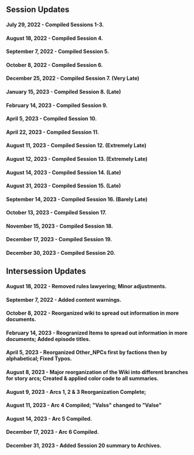## Session Updates

#### July 29, 2022 - Compiled Sessions 1-3.

#### August 18, 2022 - Compiled Session 4. 

#### September 7, 2022 - Compiled Session 5.

#### October 8, 2022 - Compiled Session 6.

#### December 25, 2022 - Compiled Session 7. (Very Late)

#### January 15, 2023 - Compiled Session 8. (Late)

#### February 14, 2023 - Compiled Session 9.

#### April 5, 2023 - Compiled Session 10.

#### April 22, 2023 - Compiled Session 11.

#### August 11, 2023 - Compiled Session 12. (Extremely Late)

#### August 12, 2023 - Compiled Session 13. (Extremely Late)

#### August 14, 2023 - Compiled Session 14. (Late)

#### August 31, 2023 - Compiled Session 15. (Late)

#### September 14, 2023 - Compiled Session 16. (Barely Late)

#### October 13, 2023 - Compiled Session 17.

#### November 15, 2023 - Compiled Session 18.

#### December 17, 2023 - Compiled Session 19.

#### December 30, 2023 - Compiled Session 20.

## Intersession Updates

#### August 18, 2022 - Removed rules lawyering; Minor adjustments.

#### September 7, 2022 - Added content warnings.

#### October 8, 2022 - Reorganized wiki to spread out information in more documents.

#### February 14, 2023 - Reogranized Items to spread out information in more documents; Added episode titles.

#### April 5, 2023 - Reorganized Other_NPCs first by factions then by alphabetical; Fixed Typos.

#### August 8, 2023 - Major reorganization of the Wiki into different branches for story arcs; Created & applied color code to all summaries.

#### August 9, 2023 - Arcs 1, 2 & 3 Reorganization Complete;

#### August 11, 2023 - Arc 4 Compiled; "Valss" changed to "Valse"

#### August 14, 2023 - Arc 5 Compiled.

#### December 17, 2023 - Arc 6 Compiled.

#### December 31, 2023 - Added Session 20 summary to Archives.